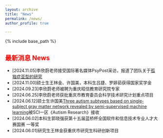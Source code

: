 ```yaml
---
layout: archive
title: "News"
permalink: /news/
author_profile: true

---
```


{% include base_path %}

## <font color=Red>最新消息 News</font>

- [2024.11.05]李欣蔚老师接受国际著名媒体PsyPost采访，报道了团队关于[孤独症亚型的研究](https://www.psypost.org/machine-learning-algorithm-identifies-three-unique-autism-subtypes-in-males/)
- [2024.11.00]硕士生王林金、许国美，本科生吕捷、罗婷茹获得国家奖学金
- [2024.09.23]李欣蔚老师被聘为重庆昭信教育研究院专家
- [2024.06.25]李欣蔚老师获批重庆市教育委员会科学技术研究计划重点项目
- [2024.06.12]硕士生许国美[Three autism subtypes based on single-subject gray matter network revealed by semi-supervised machine learning](https://onlinelibrary.wiley.com/doi/10.1002/aur.3183)被SCI一区《Autism Research》接收
- [2024.06.02]本科生郭晓强获第十五届蓝桥杯全国软件和信息技术专业人才大赛国赛 一等奖
- [2024.06.01]研究生王林金获重庆市研究生科研创新项目

